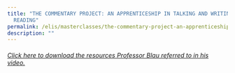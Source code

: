 ```yaml
---
title: "THE COMMENTARY PROJECT: AN APPRENTICESHIP IN TALKING AND WRITING ABOUT
  READING"
permalink: /elis/masterclasses/the-commentary-project-an-apprenticeship-in-talking-and-writing-about-reading/
description: ""
---
```



###### [Click here to download the resources Professor Blau referred to in his video.](https://drive.google.com/drive/folders/1RNlAE4O8dcpr6sJJRA-ta4mI9RXoI5Ya)